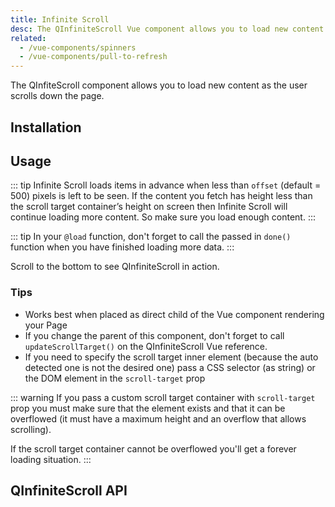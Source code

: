 ```yaml
---
title: Infinite Scroll
desc: The QInfiniteScroll Vue component allows you to load new content as the user scrolls the page.
related:
  - /vue-components/spinners
  - /vue-components/pull-to-refresh
---
```


The QInfiteScroll component allows you to load new content as the user scrolls down the page.

## Installation
<doc-installation components="QInfiniteScroll" />

## Usage

::: tip
Infinite Scroll loads items in advance when less than `offset` (default = 500) pixels is left to be seen. If the content you fetch has height less than the scroll target container’s height on screen then Infinite Scroll will continue loading more content. So make sure you load enough content.
:::

::: tip
In your `@load` function, don't forget to call the passed in `done()` function when you have finished loading more data.
:::

Scroll to the bottom to see QInfiniteScroll in action.

<doc-example title="Basic" file="QInfiniteScroll/Basic" scrollable />

<doc-example title="Custom Scroll Target Container" file="QInfiniteScroll/Container" scrollable />

<doc-example title="Reverse (Messenger style)" file="QInfiniteScroll/Reverse" scrollable />

### Tips
* Works best when placed as direct child of the Vue component rendering your Page
* If you change the parent of this component, don't forget to call `updateScrollTarget()` on the QInfiniteScroll Vue reference.
* If you need to specify the scroll target inner element (because the auto detected one is not the desired one) pass a CSS selector (as string) or the DOM element in the `scroll-target` prop

::: warning
If you pass a custom scroll target container with `scroll-target` prop you must make sure that the element exists and that it can be overflowed (it must have a maximum height and an overflow that allows scrolling).

If the scroll target container cannot be overflowed you'll get a forever loading situation.
:::

## QInfiniteScroll API
<doc-api file="QInfiniteScroll" />
